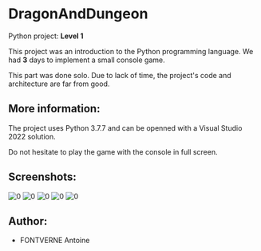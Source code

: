 # DragonAndDungeon
Python project: **Level 1**

This project was an introduction to the Python programming language. We had **3** days to implement a small console game.

This part was done solo. Due to lack of time, the project's code and architecture are far from good.

## More information:
The project uses Python 3.7.7 and can be openned with a Visual Studio 2022 solution.

Do not hesitate to play the game with the console in full screen.

## Screenshots:
![0]("https://raw.githubusercontent.com/Auzuras/DragonAndDungeon/refs/heads/dev/Screenshots/Capture%20d'%C3%A9cran%202025-01-10%20150048.png?token=GHSAT0AAAAAAC5DSTQ6VZFVK65LGQI37ZCEZ4BFLLQ")
![0]("")
![0]("")
![0]("")
![0]("")

## Author:
- FONTVERNE Antoine
